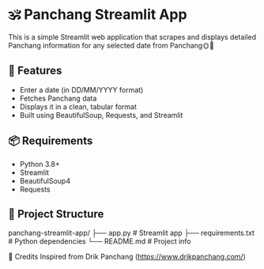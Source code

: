 # 🕉️ Panchang Streamlit App

This is a simple Streamlit web application that scrapes and displays detailed Panchang information for any selected date from Panchang🌞📿

## 🚀 Features

- Enter a date (in DD/MM/YYYY format)
- Fetches Panchang data
- Displays it in a clean, tabular format
- Built using BeautifulSoup, Requests, and Streamlit

## 📦 Requirements

- Python 3.8+
- Streamlit
- BeautifulSoup4
- Requests

## 📁 Project Structure
panchang-streamlit-app/ ├── app.py # Streamlit app ├── requirements.txt # Python dependencies └── README.md # Project info

🧘 Credits
Inspired from Drik Panchang (https://www.drikpanchang.com/)
